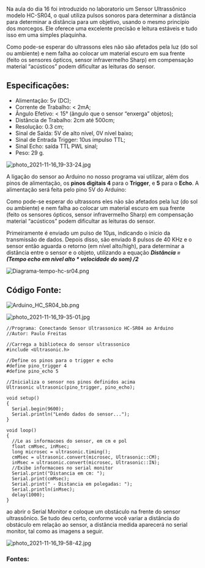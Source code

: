 Na aula do dia 16 foi introduzido no laboratorio um Sensor Ultrassônico modelo HC-SR04, o qual utiliza pulsos sonoros para determinar a distância para determinar a distância para um objetivo, usando o mesmo princípio dos morcegos. Ele oferece uma excelente precisão e leitura estáveis e tudo isso em uma simples plaquinha.

Como pode-se esperar do ultrassons eles não são afetados pela luz (do sol ou ambiente) e nem falha ao colocar um material escuro em sua frente (feito os sensores ópticos, sensor infravermelho Sharp) em compensação material “acústicos” podem dificultar as leituras do sensor.

## **Especificações:**

- Alimentação: 5v (DC);
- Corrente de Trabalho: < 2mA;
- Ângulo Efetivo: < 15° (ângulo que o sensor “enxerga” objetos);
- Distância de Trabalho: 2cm até 500cm;
- Resolução: 0.3 cm;
- Sinal de Saída: 5V de alto nível, 0V nível baixo;
- Sinal de Entrada Trigger: 10us impulso TTL;
- Sinal Echo: saída TTL PWL sinal;
- Peso: 29 g.

![photo_2021-11-16_19-33-24.jpg](https://s3-us-west-2.amazonaws.com/secure.notion-static.com/d674ebbc-8b1d-4d6e-9cc5-50ea1c152cd6/photo_2021-11-16_19-33-24.jpg)

A ligação do sensor ao Arduino no nosso programa vai utilizar, além dos pinos de alimentação, os **pinos digitais 4** para o **Trigger**, e **5** para o **Echo**. A alimentação será feita pelo pino 5V do Arduino:

Como pode-se esperar do ultrassons eles não são afetados pela luz (do sol ou ambiente) e nem falha ao colocar um material escuro em sua frente (feito os sensores ópticos, sensor infravermelho Sharp) em compensação material “acústicos” podem dificultar as leituras do sensor.

Primeiramente é enviado um pulso de 10µs, indicando o início da transmissão de dados. Depois disso, são enviado 8 pulsos de 40 KHz e o sensor então aguarda o retorno (em nível alto/high), para determinar a distância entre o sensor e o objeto, utilizando a equação ***Distância = (Tempo echo em nível alto * velocidade do som) /2***

![Diagrama-tempo-hc-sr04.png](https://s3-us-west-2.amazonaws.com/secure.notion-static.com/3ec832b4-23c1-4d1a-806c-c518564b8e3f/Diagrama-tempo-hc-sr04.png)

## Código Fonte:

![Arduino_HC_SR04_bb.png](https://s3-us-west-2.amazonaws.com/secure.notion-static.com/38ad294c-2764-4857-b67e-cab46e1b9061/Arduino_HC_SR04_bb.png)

![photo_2021-11-16_19-35-01.jpg](https://s3-us-west-2.amazonaws.com/secure.notion-static.com/2f6bb146-6b8e-4617-b633-371797df06c3/photo_2021-11-16_19-35-01.jpg)

```arduino
//Programa: Conectando Sensor Ultrassonico HC-SR04 ao Arduino
//Autor: Paulo Freitas
 
//Carrega a biblioteca do sensor ultrassonico
#include <Ultrasonic.h>
 
//Define os pinos para o trigger e echo
#define pino_trigger 4
#define pino_echo 5
 
//Inicializa o sensor nos pinos definidos acima
Ultrasonic ultrasonic(pino_trigger, pino_echo);
 
void setup()
{
  Serial.begin(9600);
  Serial.println("Lendo dados do sensor...");
}
 
void loop()
{
  //Le as informacoes do sensor, em cm e pol
  float cmMsec, inMsec;
  long microsec = ultrasonic.timing();
  cmMsec = ultrasonic.convert(microsec, Ultrasonic::CM);
  inMsec = ultrasonic.convert(microsec, Ultrasonic::IN);
  //Exibe informacoes no serial monitor
  Serial.print("Distancia em cm: ");
  Serial.print(cmMsec);
  Serial.print(" - Distancia em polegadas: ");
  Serial.println(inMsec);
  delay(1000);
}
```

ao abrir o Serial Monitor e coloque um obstáculo na frente do sensor ultrassônico. Se tudo deu certo, conforme você variar a distância do obstáculo em relação ao sensor, a distância medida aparecerá no serial monitor, tal como as imagens a seguir.

![photo_2021-11-16_19-58-42.jpg](https://s3-us-west-2.amazonaws.com/secure.notion-static.com/055ee5a6-92b4-4596-b7e6-2672c5f96f8e/photo_2021-11-16_19-58-42.jpg)

### Fontes: